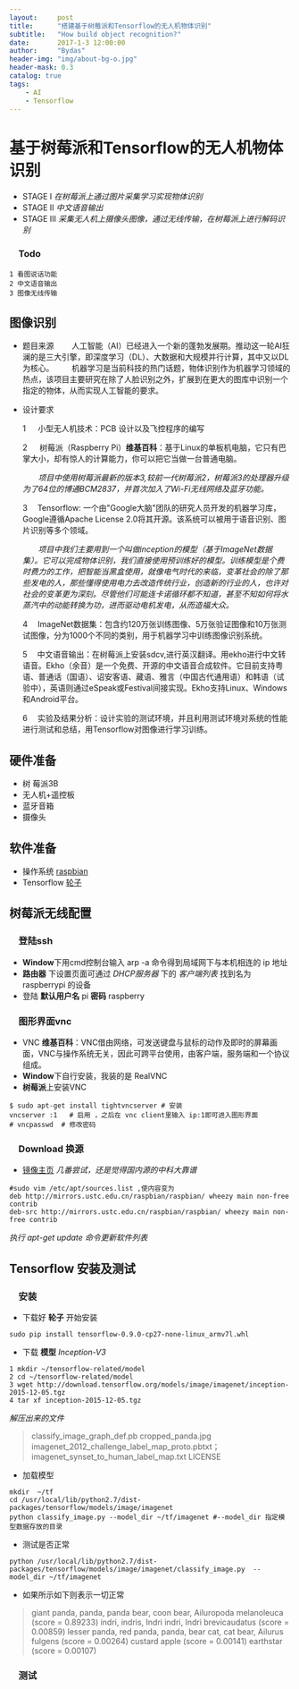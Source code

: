 ```yaml
---
layout:     post
title:      "搭建基于树莓派和Tensorflow的无人机物体识别"
subtitle:   "How build object recognition?"
date:       2017-1-3 12:00:00
author:     "Bydas"
header-img: "img/about-bg-o.jpg"
header-mask: 0.3
catalog: true
tags:
    - AI    
    - Tensorflow
---
```


# 基于树莓派和Tensorflow的无人机物体识别

- STAGE I      *在树莓派上通过图片采集学习实现物体识别* 
- STAGE II     *中文语音输出*
- STAGE III    *采集无人机上摄像头图像，通过无线传输，在树莓派上进行解码识别*

### &emsp;Todo

    1 看图说话功能
    2 中文语音输出
    3 图像无线传输

## 图像识别
 - 题目来源
     &emsp;&emsp;人工智能（AI）已经进入一个新的蓬勃发展期。推动这一轮AI狂澜的是三大引擎，即深度学习（DL）、大数据和大规模并行计算，其中又以DL为核心。
       &emsp;&emsp;机器学习是当前科技的热门话题，物体识别作为机器学习领域的热点，该项目主要研究在除了人脸识别之外，扩展到在更大的图库中识别一个指定的物体，从而实现人工智能的要求。

- 设计要求

    1 &emsp; 小型无人机技术：PCB 设计以及飞控程序的编写

    2 &emsp;  树莓派（Raspberry Pi）**维基百科**：基于Linux的单板机电脑，它只有巴掌大小，却有惊人的计算能力，你可以把它当做一台普通电脑。

    &emsp;&emsp;*项目中使用树莓派最新的版本3,较前一代树莓派2，树莓派3的处理器升级为了64位的博通BCM2837，并首次加入了Wi-Fi无线网络及蓝牙功能。*

    3 &emsp;Tensorflow: 一个由"Google大脑"团队的研究人员开发的机器学习库，Google遵循Apache License 2.0将其开源。该系统可以被用于语音识别、图片识别等多个领域。

    &emsp;&emsp;*项目中我们主要用到一个叫做inception的模型（基于ImageNet数据集）。它可以完成物体识别，我们直接使用预训练好的模型。训练模型是个费时费力的工作，把智能当黑盒使用，就像电气时代的来临，变革社会的除了那些发电的人，那些懂得使用电力去改造传统行业，创造新的行业的人，也许对社会的变革更为深刻。尽管他们可能连卡诺循环都不知道，甚至不知如何将水蒸汽中的动能转换为功，进而驱动电机发电，从而造福大众。*

    4 &emsp;ImageNet数据集：包含约120万张训练图像、5万张验证图像和10万张测试图像，分为1000个不同的类别，用于机器学习中训练图像识别系统。

    5 &emsp;中文语音输出：在树莓派上安装sdcv,进行英汉翻译。用ekho进行中文转语音。Ekho（余音）是一个免费、开源的中文语音合成软件。它目前支持粤语、普通话（国语）、诏安客语、藏语、雅言（中国古代通用语）和韩语（试验中），英语则通过eSpeak或Festival间接实现。Ekho支持Linux、Windows和Android平台。

    6 &emsp;实验及结果分析：设计实验的测试环境，并且利用测试环境对系统的性能进行测试和总结，用Tensorflow对图像进行学习训练。

## 硬件准备
- 树 莓派3B
- 无人机+遥控板
- 蓝牙音箱
- 摄像头

## 软件准备
 - 操作系统 [raspbian](https://downloads.raspberrypi.org/raspbian/images/raspbian-2016-05-31/)
- Tensorflow  [轮子](http://tensordata.cn/tensorflow-0.9.0-cp27-none-linux_armv7l.whl)

## 树莓派无线配置

### &emsp;登陆ssh

- **Window**下用cmd控制台输入 arp -a 命令得到局域网下与本机相连的 ip 地址
- **路由器** 下设置页面可通过 *DHCP服务器* 下的 *客户端列表* 找到名为 raspberrypi 的设备
- 登陆 **默认用户名** pi **密码** raspberry 

### &emsp;图形界面vnc

 - VNC **维基百科**：VNC借由网络，可发送键盘与鼠标的动作及即时的屏幕画面，VNC与操作系统无关，因此可跨平台使用，由客户端，服务端和一个协议组成。
- **Window**下自行安装，我装的是 RealVNC
- **树莓派**上安装VNC

```
$ sudo apt-get install tightvncserver # 安装
vncserver :1   # 启用 ，之后在 vnc client里输入 ip:1即可进入图形界面
# vncpasswd  # 修改密码
```

### &emsp;Download 换源
 - [镜像主页](https://lug.ustc.edu.cn/wiki/mirrors/help/raspbian)
     *几番尝试，还是觉得国内源的中科大靠谱*

```
#sudo vim /etc/apt/sources.list ,使内容变为
deb http://mirrors.ustc.edu.cn/raspbian/raspbian/ wheezy main non-free contrib
deb-src http://mirrors.ustc.edu.cn/raspbian/raspbian/ wheezy main non-free contrib
```

*执行 apt-get update 命令更新软件列表*

## Tensorflow 安装及测试

### &emsp;安装

- 下载好 **轮子** 开始安装

```
sudo pip install tensorflow-0.9.0-cp27-none-linux_armv7l.whl
```
- 下载 **模型** *Inception-V3*

```
1 mkdir ~/tensorflow-related/model
2 cd ~/tensorflow-related/model
3 wget http://download.tensorflow.org/models/image/imagenet/inception-2015-12-05.tgz
4 tar xf inception-2015-12-05.tgz
```
*解压出来的文件*

> classify_image_graph_def.pb
> cropped_panda.jpg
> imagenet_2012_challenge_label_map_proto.pbtxt；
> imagenet_synset_to_human_label_map.txt
> LICENSE

- 加载模型

```
mkdir  ~/tf
cd /usr/local/lib/python2.7/dist-packages/tensorflow/models/image/imagenet
python classify_image.py --model_dir ~/tf/imagenet #--model_dir 指定模型数据存放的目录
```

- 测试是否正常

```
python /usr/local/lib/python2.7/dist-packages/tensorflow/models/image/imagenet/classify_image.py  --model_dir ~/tf/imagenet
```
- 如果所示如下则表示一切正常

>giant panda, panda, panda bear, coon bear, Ailuropoda melanoleuca (score = 0.89233)
>indri, indris, Indri indri, Indri brevicaudatus (score = 0.00859)
>lesser panda, red panda, panda, bear cat, cat bear, Ailurus fulgens (score = 0.00264)
>custard apple (score = 0.00141)
>earthstar (score = 0.00107)

### &emsp;测试
